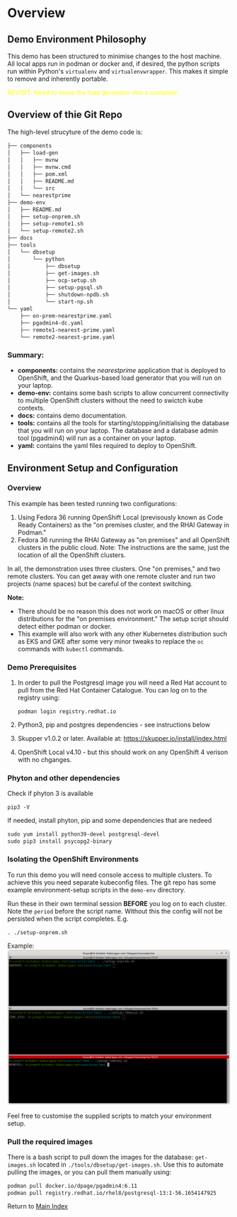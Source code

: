# Overview

## Demo Environment Philosophy
This demo has been structured to minimise changes to the host machine. All local apps run in podman or docker and, if desired, the python scripts run within Python's `virtualenv` and `virtualenvwrapper`. This makes it simple to remove and inherently portable.

<span style="color:yellow">REVISIT: Need to move the load generator into a container. </span>

## Overview of thie Git Repo

The high-level strucyture of the demo code is:
```
├── components
│   ├── load-gen
│   │   ├── mvnw
│   │   ├── mvnw.cmd
│   │   ├── pom.xml
│   │   ├── README.md
│   │   └── src
│   └── nearestprime
├── demo-env
│   ├── README.md
│   ├── setup-onprem.sh
│   ├── setup-remote1.sh
│   └── setup-remote2.sh
├── docs
├── tools
│   └── dbsetup
│       └── python
│           ├── dbsetup
│           ├── get-images.sh
│           ├── ocp-setup.sh
│           ├── setup-pgsql.sh
│           ├── shutdown-npdb.sh
│           └── start-np.sh
└── yaml
    ├── on-prem-nearestprime.yaml
    ├── pgadmin4-dc.yaml
    ├── remote1-nearest-prime.yaml
    └── remote2-nearest-prime.yaml

```
### Summary:
- **components:** contains the *nearestprime* application that is deployed to OpenShift, and the Quarkus-based load generator that you will run on your laptop.
- **demo-env:** contains some bash scripts to allow concurrent connectivity to multiple OpenShift clusters without the need to swictch kube contexts. 
- **docs:** contains demo documentation.
- **tools:** contains all the tools for starting/stopping/initialising the database that you will run on your laptop. The database and a database admin tool (pgadmin4) will run as a container on your laptop.
- **yaml:** contains the yaml files required to deploy to OpenShift.


## Environment Setup and Configuration
### Overview
This example has been tested running two configurations:
1. Using Fedora 36 running OpenShift Local (previsously known as Code Ready Containers) as the "on premises cluster, and the RHAI Gateway in Podman."
2. Fedora 36 running the RHAI Gateway as "on premises" and all OpenShift clusters in the public cloud. Note: The instructions are the same, just the location of all the OpenShift clusters.

In all, the demonstration uses three clusters. One "on premises," and two remote clusters. You can get away with one remote cluster and run two projects (name spaces) but be careful of the context switching.

**Note:**
- There should be no reason this does not work on macOS or other linux distributions for the "on premises environment." The setup script should detect either podman or docker.
- This example will also work with any other Kubernetes distribution such as EKS and GKE after some very minor tweaks to replace the `oc` commands with `kubectl` commands.


### Demo Prerequisites
1. In order to pull the Postgresql image you will need a Red Hat account to pull from the Red Hat Container Catalogue. You can log on to the registry using:

   ```
   podman login registry.redhat.io
   ```

2. Python3, pip and postgres dependencies - see instructions below
3. Skupper v1.0.2 or later. Available at: https://skupper.io/install/index.html
4. OpenShift Local v4.10 - but this should work on any OpenShift 4 verison with no chganges.


### Phyton and other dependencies
Check if phyton 3 is available
```
pip3 -V
```
If needed, install phyton, pip and some dependencies that are nedeed
```
sudo yum install python39-devel postgresql-devel
sudo pip3 install psycopg2-binary
```

### Isolating the OpenShift Environments
To run this demo you will need console access to multiple clusters. To achieve this you need separate kubeconfig files. The git repo has some example environment-setup scripts in the `demo-env` directory.

 Run these in their own terminal session **BEFORE** you log on to each cluster. Note the `period` before the script name. Without this the config will not be persisted when the script completes. E.g.

```
. ./setup-onprem.sh
```

Example:
<img src="./images/kubeconfig.png" alt="drawing" width="800"/>

Feel free to customise the supplied scripts to match your environment setup.


### Pull the required images
There is a bash script to pull down the images for the database: `get-images.sh` located in `./tools/dbsetup/get-images.sh`. Use this to automate pulling the images, or you can pull them manually using:

```
podman pull docker.io/dpage/pgadmin4:6.11
podman pull registry.redhat.io/rhel8/postgresql-13:1-56.1654147925
```

Return to [Main Index](../README.md)
